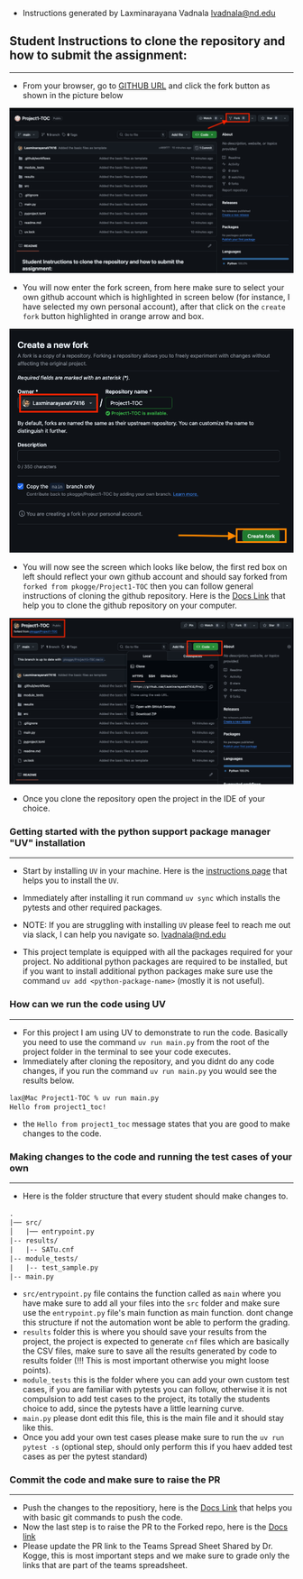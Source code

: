 <!-- ## instructions to generate PAT: -->

* Instructions generated by Laxminarayana Vadnala lvadnala@nd.edu

<!-- * Go to GitHub → Settings → Developer settings → Personal access tokens → Tokens (classic)
* Click "Generate new token" → "Generate new token (classic)"
* Set expiration (90 days recommended)
* Select scopes: repo (full control of private repositories)
* Generate token and copy it -->


## Student Instructions to clone the repository and how to submit the assignment:
------------------
* From your browser, go to [GITHUB URL](https://github.com/pkogge/Project1-TOC) and click the fork button as shown in the picture below


![fork_button](documentation/assets/fork_button.png "fork button")


* You will now enter the fork screen, from here make sure to select your own github account which is highlighted in screen below (for instance, I have selected my own personal account), after that click on the `create fork` button highlighted in orange arrow and box.

![fork_screen](documentation/assets/fork_screen.png "fork screen")

* You will now see the screen which looks like below, the first red box on left should reflect your own github account and should say forked from `forked from pkogge/Project1-TOC` then you can follow general instructions of cloning the github repository. Here is the [Docs Link](https://docs.github.com/en/repositories/creating-and-managing-repositories/cloning-a-repository) that help you to clone the github repository on your computer.

![cloned_repo](documentation/assets/cloned_repo.png "cloned_repo")

* Once you clone the repository open the project in the IDE of your choice.

### Getting started with the python support package manager "UV" installation
----------------

* Start  by installing `UV` in your machine. Here is the [instructions page](https://docs.astral.sh/uv/getting-started/installation/#__tabbed_1_1) that helps you to install the `UV`.

* Immediately after installing it run command `uv sync` which installs the pytests and other required packages.

* NOTE: If you are struggling with installing `UV` please feel to reach me out via slack, I can help you navigate so. lvadnala@nd.edu

* This project template is equipped with all the packages required for your project. No additional python packages are required to be installed, but if you want to install additional python packages make sure use the command `uv add <python-package-name>` (mostly it is not useful).

### How can we run the code using UV
----------------
* For this project I am using UV to demonstrate to run the code. Basically you need to use the command `uv run main.py` from the root of the project folder in the terminal to see your code executes.
* Immediately after cloning the repository, and you didnt do any code changes, if you run the command `uv run main.py` you would see the results below.

```
lax@Mac Project1-TOC % uv run main.py
Hello from project1_toc!
```

* the `Hello from project1_toc` message states that you are good to make changes to the code.

### Making changes to the code and running the test cases of your own
----------------

* Here is the folder structure that every student should make changes to.

```
.
|── src/
│   |── entrypoint.py
|-- results/
|   |-- SATu.cnf
|-- module_tests/
|   |-- test_sample.py
|-- main.py
```

* `src/entrypoint.py` file contains the function called as `main` where you have make sure to add all your files into the `src` folder and make sure use the `entrypoint.py` file's main function as main function. dont change this structure if not the automation wont be able to perform the grading.
* `results` folder this is where you should save your results from the project, the project is expected to generate `cnf` files which are basically the CSV files, make sure to save all the results generated by code to results folder (!!! This is most important otherwise you might loose points).
* `module_tests` this is the folder where you can add your own custom test cases, if you are familiar with pytests you can follow, otherwise it is not compulsion to add test cases to the project, its totally the students choice to add, since the pytests have a little learning curve.
* `main.py` please dont edit this file, this is the main file and it should stay like this.
* Once you add your own test cases please make sure to run the `uv run pytest -s` (optional step, should only perform this if you haev added test cases as per the pytest standard)


### Commit the code and make sure to raise the PR
---------------

* Push the changes to the repositiory, here is the [Docs Link](https://docs.github.com/en/get-started/using-git/pushing-commits-to-a-remote-repository) that helps you with basic git commands to push the code.
* Now the last step is to raise the PR to the Forked repo, here is the [Docs link](https://docs.github.com/en/pull-requests/collaborating-with-pull-requests/proposing-changes-to-your-work-with-pull-requests/creating-a-pull-request-from-a-fork)
* Please update the PR link to the Teams Spread Sheet Shared by Dr. Kogge, this is most important steps and we make sure to grade only the links that are part of the teams spreadsheet.
